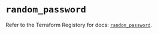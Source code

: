 # `random_password`

Refer to the Terraform Registory for docs: [`random_password`](https://registry.terraform.io/providers/hashicorp/random/3.6.0/docs/resources/password).
